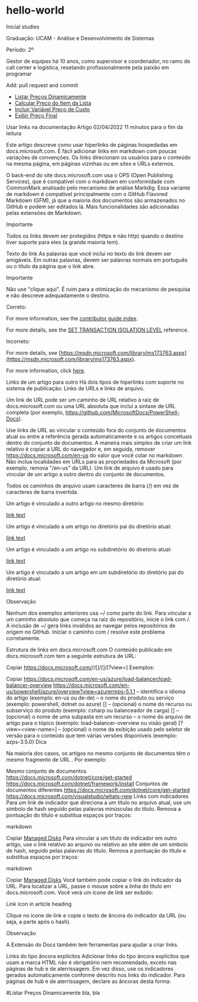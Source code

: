 # hello-world
Inicial studies

Graduação: UCAM - Análise e Desenvolvimento de Sistemas

Período: 2º

Gestor de equipes há 10 anos, como supervisor e coordenador, no ramo de call center e logística, resetando profissionalmente pela paixão em programar

Add: pull request and commit

* [Listar Preços Dinamicamente](#Listar-Preços-Dinamicamente)
* [Calcular Preço do Item da Lista](#Calcular-Preço-do-Item-da-Lista)
* [Incluir Variável Preço de Custo](#Incluir-Variável-Preço-de-Custo)
* [Exibir Preço Final](#Exibir-Preço-Final)


Usar links na documentação
Artigo
02/04/2022
11 minutos para o fim da leitura


Este artigo descreve como usar hiperlinks de páginas hospedadas em docs.microsoft.com. É fácil adicionar links em markdown com poucas variações de convenções. Os links direcionam os usuários para o conteúdo na mesma página, em páginas vizinhas ou em sites e URLs externos.

O back-end do site docs.microsoft.com usa o OPS (Open Publishing Services), que é compatível com o markdown em conformidade com CommonMark analisado pelo mecanismo de análise Markdig. Essa variante de markdown é compatível principalmente com o GitHub Flavored Markdown (GFM), já que a maioria dos documentos são armazenados no GitHub e podem ser editados lá. Mais funcionalidades são adicionadas pelas extensões de Markdown.

 Importante

Todos os links devem ser protegidos (https e não http) quando o destino tiver suporte para eles (a grande maioria tem).

Texto do link
As palavras que você inclui no texto do link devem ser amigáveis. Em outras palavras, devem ser palavras normais em português ou o título da página que o link abre.

 Importante

Não use "clique aqui". É ruim para a otimização do mecanismo de pesquisa e não descreve adequadamente o destino.

Correto:

For more information, see the [contributor guide index](https://github.com/Azure/azure-content/blob/master/contributor-guide/contributor-guide-index.md).

For more details, see the [SET TRANSACTION ISOLATION LEVEL](https://docs.microsoft.com/sql/t-sql/statements/set-transaction-isolation-level-transact-sql) reference.

Incorreto:

For more details, see [https://msdn.microsoft.com/library/ms173763.aspx](https://msdn.microsoft.com/library/ms173763.aspx).

For more information, click [here](https://github.com/Azure/azure-content/blob/master/contributor-guide/contributor-guide-index.md).

Links de um artigo para outro
Há dois tipos de hiperlinks com suporte no sistema de publicação: Links de URLs e links de arquivo.

Um link de URL pode ser um caminho de URL relativo à raiz de docs.microsoft.com ou uma URL absoluta que inclui a sintaxe de URL completa (por exemplo, https://github.com/MicrosoftDocs/PowerShell-Docs).

Use links de URL ao vincular o conteúdo fora do conjunto de documentos atual ou entre a referência gerada automaticamente e os artigos conceituais dentro do conjunto de documentos.
A maneira mais simples de criar um link relativo é copiar a URL do navegador e, em seguida, remover https://docs.microsoft.com/en-us do valor que você colar no markdown.
Não inclua localidades em URLs para as propriedades da Microsoft (por exemplo, remova "/en-us" da URL).
Um link de arquivo é usado para vincular de um artigo a outro dentro do conjunto de documentos.

Todos os caminhos de arquivo usam caracteres de barra (/) em vez de caracteres de barra invertida.

Um artigo é vinculado a outro artigo no mesmo diretório:

[link text](article-name.md)

Um artigo é vinculado a um artigo no diretório pai do diretório atual:

[link text](../article-name.md)

Um artigo é vinculado a um artigo no subdiretório do diretório atual:

[link text](directory/article-name.md)

Um artigo é vinculado a um artigo em um subdiretório do diretório pai do diretório atual:

[link text](../directory/article-name.md)

 Observação

Nenhum dos exemplos anteriores usa ~/ como parte do link. Para vincular a um caminho absoluto que começa na raiz do repositório, inicie o link com /. A inclusão de ~/ gera links inválidos ao navegar pelos repositórios de origem no GitHub. Iniciar o caminho com / resolve este problema corretamente.

Estrutura de links em docs.microsoft.com
O conteúdo publicado em docs.microsoft.com tem a seguinte estrutura de URL:


Copiar
https://docs.microsoft.com/<locale>/<product-service>/[<feature-service>]/[<subfolder>]/<topic>[?view=<view-name>]
Exemplos:


Copiar
https://docs.microsoft.com/en-us/azure/load-balancer/load-balancer-overview
https://docs.microsoft.com/en-us/powershell/azure/overview?view=azurermps-5.1.1
<locale> – identifica o idioma do artigo (exemplo: en-us ou de-de)
<product-service> – o nome do produto ou serviço (exemplo: powershell, dotnet ou azure)
[<feature-service>] – (opcional) o nome do recurso ou subserviço do produto (exemplo: csharp ou balanceador de carga)
[<subfolder>] – (opcional) o nome de uma subpasta em um recurso
<topic> – o nome do arquivo de artigo para o tópico (exemplo: load-balancer-overview ou visão geral)
[?view=\<view-name>] – (opcional) o nome da exibição usado pelo seletor de versão para o conteúdo que tem várias versões disponíveis (exemplo: azps-3.5.0)
 Dica

Na maioria dos casos, os artigos no mesmo conjunto de documentos têm o mesmo fragmento de URL . Por exemplo:

Mesmo conjunto de documentos
https://docs.microsoft.com/dotnet/core/get-started
https://docs.microsoft.com/dotnet/framework/install
Conjuntos de documentos diferentes
https://docs.microsoft.com/dotnet/core/get-started
https://docs.microsoft.com/visualstudio/whats-new
Links com indicadores
Para um link de indicador que direciona a um título no arquivo atual, use um símbolo de hash seguido pelas palavras minúsculas do título. Remova a pontuação do título e substitua espaços por traços:

markdown

Copiar
[Managed Disks](#managed-disks)
Para vincular a um título de indicador em outro artigo, use o link relativo ao arquivo ou relativo ao site além de um símbolo de hash, seguido pelas palavras do título. Remova a pontuação do título e substitua espaços por traços:

markdown

Copiar
[Managed Disks](../../linux/overview.md#managed-disks)
Você também pode copiar o link do indicador da URL. Para localizar a URL, passe o mouse sobre a linha do título em docs.microsoft.com. Você verá um ícone de link ser exibido:

Link icon in article heading

Clique no ícone de link e copie o texto de âncora do indicador da URL (ou seja, a parte após o hash).

 Observação

A Extensão do Docs também tem ferramentas para ajudar a criar links.

Links do tipo âncora explícitos
Adicionar links do tipo âncora explícitos que usam a marca HTML <a> não é obrigatório nem recomendado, exceto nas páginas de hub e de aterrissagem. Em vez disso, use os indicadores gerados automaticamente conforme descrito nos links do indicador. Para páginas de hub e de aterrissagem, declare as âncoras desta forma:


#Listar Preços Dinamicamente
bla, bla

